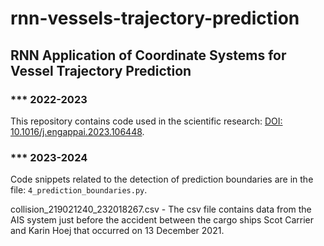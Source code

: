 # rnn-vessels-trajectory-prediction

## RNN Application of Coordinate Systems for Vessel Trajectory Prediction

### *** 2022-2023

This repository contains code used in the scientific research: [DOI: 10.1016/j.engappai.2023.106448](https://doi.org/10.1016/j.engappai.2023.106448).

### *** 2023-2024

Code snippets related to the detection of prediction boundaries are in the file: `4_prediction_boundaries.py`.

collision_219021240_232018267.csv - The csv file contains data from the AIS system just before the accident between the cargo ships Scot Carrier and Karin Hoej that occurred on 13 December 2021.
